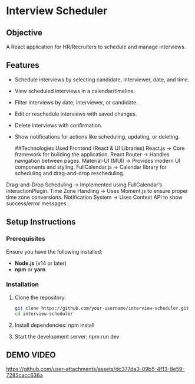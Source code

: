 # Interview Scheduler

## Objective
A React application for HR/Recruiters to schedule and manage interviews.

## Features
- Schedule interviews by selecting candidate, interviewer, date, and time.
- View scheduled interviews in a calendar/timeline.
- Filter interviews by date, interviewer, or candidate.
- Edit or reschedule interviews with saved changes.
- Delete interviews with confirmation.
- Show notifications for actions like scheduling, updating, or deleting.

  ##Technologies Used
Frontend (React & UI Libraries)
React.js → Core framework for building the application.
React Router → Handles navigation between pages.
Material-UI (MUI) → Provides modern UI components and styling.
FullCalendar.js → Calendar library for scheduling and drag-and-drop rescheduling.


Drag-and-Drop Scheduling → Implemented using FullCalendar’s interactionPlugin.
Time Zone Handling → Uses Moment.js to ensure proper time zone conversions.
Notification System → Uses Context API to show success/error messages.

## Setup Instructions

### Prerequisites
Ensure you have the following installed:
- **Node.js** (v14 or later)
- **npm** or **yarn**

### Installation
1. Clone the repository:
   ```sh
   git clone https://github.com/your-username/interview-scheduler.git
   cd interview-scheduler
   
2. Install dependencies:
   npm install
   
4. Start the development server:
   npm run dev

## DEMO VIDEO



https://github.com/user-attachments/assets/dc377da3-09b5-4f13-8e59-7285cacc636a

